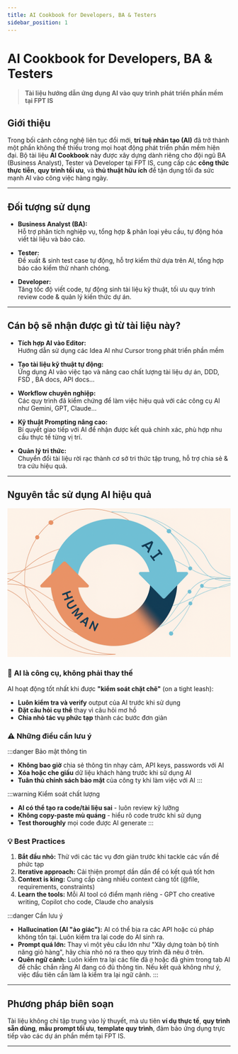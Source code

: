 ```yaml
---
title: AI Cookbook for Developers, BA & Testers
sidebar_position: 1
---
```


# AI Cookbook for Developers, BA & Testers

> **Tài liệu hướng dẫn ứng dụng AI vào quy trình phát triển phần mềm tại FPT IS**

## Giới thiệu

Trong bối cảnh công nghệ liên tục đổi mới, **trí tuệ nhân tạo (AI)** đã trở thành một phần không thể thiếu trong mọi hoạt động phát triển phần mềm hiện đại. Bộ tài liệu **AI Cookbook** này được xây dựng dành riêng cho đội ngũ BA (Business Analyst), Tester và Developer tại FPT IS, cung cấp các **công thức thực tiễn**, **quy trình tối ưu**, và **thủ thuật hữu ích** để tận dụng tối đa sức mạnh AI vào công việc hàng ngày.

---

## Đối tượng sử dụng

- **Business Analyst (BA):**  
  Hỗ trợ phân tích nghiệp vụ, tổng hợp & phân loại yêu cầu, tự động hóa viết tài liệu và báo cáo.

- **Tester:**  
  Đề xuất & sinh test case tự động, hỗ trợ kiểm thử dựa trên AI, tổng hợp báo cáo kiểm thử nhanh chóng.

- **Developer:**  
  Tăng tốc độ viết code, tự động sinh tài liệu kỹ thuật, tối ưu quy trình review code & quản lý kiến thức dự án.

---

## Cán bộ sẽ nhận được gì từ tài liệu này?

- **Tích hợp AI vào Editor:**  
  Hướng dẫn sử dụng các Idea AI như Cursor trong phát triển phần mềm

- **Tạo tài liệu kỹ thuật tự động:**  
  Ứng dụng AI vào việc tạo và nâng cao chất lượng tài liệu dự án, DDD, FSD , BA docs, API docs...

- **Workflow chuyên nghiệp:**  
  Các quy trình đã kiểm chứng để làm việc hiệu quả với các công cụ AI như Gemini, GPT, Claude...

- **Kỹ thuật Prompting nâng cao:**  
  Bí quyết giao tiếp với AI để nhận được kết quả chính xác, phù hợp nhu cầu thực tế từng vị trí.

- **Quản lý tri thức:**  
  Chuyển đổi tài liệu rời rạc thành cơ sở tri thức tập trung, hỗ trợ chia sẻ & tra cứu hiệu quả.

---

## Nguyên tắc sử dụng AI hiệu quả

![HUMAN-AI](./human_ai.png)

### 🎯 **AI là công cụ, không phải thay thế**

AI hoạt động tốt nhất khi được **"kiểm soát chặt chẽ"** (on a tight leash):
- **Luôn kiểm tra và verify** output của AI trước khi sử dụng
- **Đặt câu hỏi cụ thể** thay vì câu hỏi mơ hồ
- **Chia nhỏ tác vụ phức tạp** thành các bước đơn giản

### ⚠️ **Những điều cần lưu ý**

:::danger Bảo mật thông tin
- **Không bao giờ** chia sẻ thông tin nhạy cảm, API keys, passwords với AI
- **Xóa hoặc che giấu** dữ liệu khách hàng trước khi sử dụng AI
- **Tuân thủ chính sách bảo mật** của công ty khi làm việc với AI
:::

:::warning Kiểm soát chất lượng
- **AI có thể tạo ra code/tài liệu sai** - luôn review kỹ lưỡng
- **Không copy-paste mù quáng** - hiểu rõ code trước khi sử dụng
- **Test thoroughly** mọi code được AI generate
:::



### 💡 **Best Practices**

1. **Bắt đầu nhỏ:** Thử với các tác vụ đơn giản trước khi tackle các vấn đề phức tạp
2. **Iterative approach:** Cải thiện prompt dần dần để có kết quả tốt hơn
3. **Context is king:** Cung cấp càng nhiều context càng tốt (@file, requirements, constraints)
4. **Learn the tools:** Mỗi AI tool có điểm mạnh riêng - GPT cho creative writing, Copilot cho code, Claude cho analysis

:::danger Cần lưu ý
*   **Hallucination (AI "ảo giác"):** AI có thể bịa ra các API hoặc cú pháp không tồn tại. Luôn kiểm tra lại code do AI sinh ra.
*   **Prompt quá lớn:** Thay vì một yêu cầu lớn như "Xây dựng toàn bộ tính năng giỏ hàng", hãy chia nhỏ nó ra theo quy trình đã nêu ở trên.
*   **Quên ngữ cảnh:** Luôn kiểm tra lại các file đã `@` hoặc đã ghim trong tab AI để chắc chắn rằng AI đang có đủ thông tin. Nếu kết quả không như ý, việc đầu tiên cần làm là kiểm tra lại ngữ cảnh.
::: 
---

## Phương pháp biên soạn

Tài liệu không chỉ tập trung vào lý thuyết, mà ưu tiên **ví dụ thực tế**, **quy trình sẵn dùng**, **mẫu prompt tối ưu**, **template quy trình**, đảm bảo ứng dụng trực tiếp vào các dự án phần mềm tại FPT IS.

---
